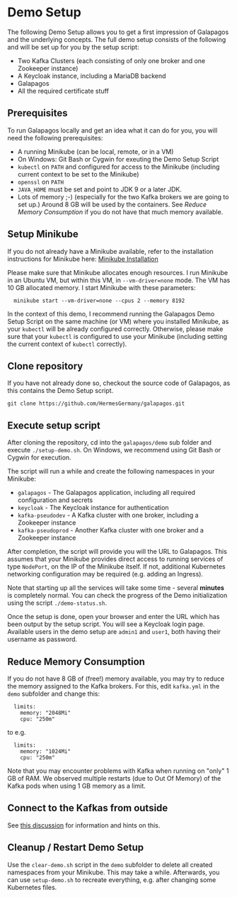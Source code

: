 # Demo Setup

The following Demo Setup allows you to get a first impression of Galapagos and the underlying concepts. The full demo
setup consists of the following and will be set up for you by the setup script:

* Two Kafka Clusters (each consisting of only one broker and one Zookeeper instance)
* A Keycloak instance, including a MariaDB backend
* Galapagos
* All the required certificate stuff

## Prerequisites

To run Galapagos locally and get an idea what it can do for you, you will need the following prerequisites:

* A running Minikube (can be local, remote, or in a VM)
* On Windows: Git Bash or Cygwin for exeuting the Demo Setup Script
* `kubectl` on `PATH` and configured for access to the Minikube (including current context to be set to the Minikube)
* `openssl` on `PATH`
* `JAVA_HOME` must be set and point to JDK 9 or a later JDK.
* Lots of memory ;-)  (especially for the two Kafka brokers we are going to set up.)
  Around 8 GB will be used by the containers. See _Reduce Memory Consumption_ if you do not have that much memory
  available.

## Setup Minikube

If you do not already have a Minikube available, refer to the installation instructions for Minikube here:
[Minikube Installation](https://kubernetes.io/de/docs/tasks/tools/install-minikube/)

Please make sure that Minikube allocates enough resources. I run Minikube in an Ubuntu VM, but within this VM, in
`--vm-driver=none` mode. The VM has 10 GB allocated memory. I start Minikube with these parameters:

```
  minikube start --vm-driver=none --cpus 2 --memory 8192
```

In the context of this demo, I recommend running the Galapagos Demo Setup Script on the same machine (or VM) where you
installed Minikube, as your `kubectl` will be already configured correctly. Otherwise, please make sure that your
`kubectl` is configured to use your Minikube (including setting the current context of `kubectl` correctly).

## Clone repository

If you have not already done so, checkout the source code of Galapagos, as this contains the Demo Setup script.

```
git clone https://github.com/HermesGermany/galapagos.git
```

## Execute setup script

After cloning the repository, cd into the `galapagos/demo` sub folder and execute `./setup-demo.sh`. On Windows, we
recommend using Git Bash or Cygwin for execution.

The script will run a while and create the following namespaces in your Minikube:

* `galapagos` - The Galapagos application, including all required configuration and secrets
* `keycloak` - The Keycloak instance for authentication
* `kafka-pseudodev` - A Kafka cluster with one broker, including a Zookeeper instance
* `kafka-pseudoprod` - Another Kafka cluster with one broker and a Zookeeper instance

After completion, the script will provide you will the URL to Galapagos. This assumes that your Minikube provides direct
access to running services of type `NodePort`, on the IP of the Minikube itself. If not, additional Kubernetes
networking configuration may be required (e.g. adding an Ingress).

Note that starting up all the services will take some time - several **minutes** is completely normal. You can check the
progress of the Demo initialization using the script `./demo-status.sh`.

Once the setup is done, open your browser and enter the URL which has been output by the setup script. You will see a
Keycloak login page. Available users in the demo setup are `admin1` and `user1`, both having their username as password.

## Reduce Memory Consumption

If you do not have 8 GB of (free!) memory available, you may try to reduce the memory assigned to the Kafka brokers. For
this, edit `kafka.yml` in the `demo` subfolder and change this:

```
  limits:
    memory: "2048Mi"
    cpu: "250m"
```

to e.g.

```
  limits:
    memory: "1024Mi"
    cpu: "250m"
```

Note that you may encounter problems with Kafka when running on "only" 1 GB of RAM. We observed multiple restarts
(due to Out Of Memory) of the Kafka pods when using 1 GB memory as a limit.

## Connect to the Kafkas from outside

See [this discussion](https://github.com/HermesGermany/galapagos/discussions/5) for information and hints on this.

## Cleanup / Restart Demo Setup

Use the `clear-demo.sh` script in the `demo` subfolder to delete all created namespaces from your Minikube. This may
take a while. Afterwards, you can use `setup-demo.sh` to recreate everything, e.g. after changing some Kubernetes files.
